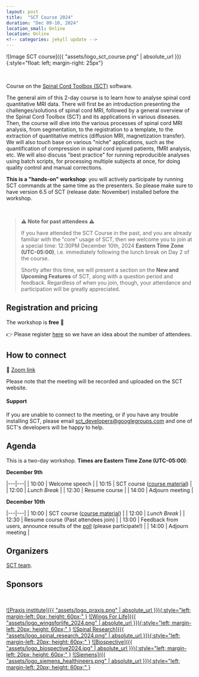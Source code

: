 ```yaml
---
layout: post
title:  "SCT Course 2024"
duration: "Dec 09-10, 2024"
location_small: Online
location: Online
<!-- categories: jekyll update -->
---
```


![Image SCT course]({{ "assets/logo_sct_course.png" | absolute_url }}){:style="float: left; margin-right: 25px"}

&nbsp;

Course on the [Spinal Cord Toolbox (SCT)](https://spinalcordtoolbox.com/) software.

The general aim of this 2-day course is to learn how to analyse spinal cord quantitative MRI data. There will first be an introduction presenting the challenges/solutions of spinal cord MRI, followed by a general overview of the Spinal Cord Toolbox (SCT) and its applications in various diseases. Then, the course will dive into the various processes of spinal cord MRI analysis, from segmentation, to the registration to a template, to the extraction of quantitative metrics (diffusion MRI, magnetization transfer). We will also touch base on various "niche" applications, such as the quantification of compression in spinal cord injured patients, fMRI analysis, etc. We will also discuss "best practice" for running reproducible analyses using batch scripts, for processing multiple subjects at once, for doing quality control and manual corrections.

**This is a "hands-on" workshop**: you will actively participate by running SCT commands at the same time as the presenters. So please make sure to have version 6.5 of SCT (release date: November) installed before the workshop.

&nbsp;

> **⚠️ Note for past attendees ⚠️**
>
> If you have attended the SCT Course in the past, and you are already familiar with the "core" usage of SCT, then we welcome you to join at a special time: 12:30PM December 10th, 2024 **Eastern Time Zone (UTC-05:00)**, i.e. immediately following the lunch break on Day 2 of the course.
>
> Shortly after this time, we will present a section on the **New and Upcoming Features** of SCT, along with a question period and feedback. Regardless of when you join, though, your attendance and participation will be greatly appreciated.

## Registration and pricing

The workshop is **free** 🙂

👉 Please register [here](https://forms.gle/Ggz8UQ5Kb8oiVqXd7) so we have an idea about the number of attendees.

## How to connect

🎥 [Zoom link](https://polymtl-ca.zoom.us/j/87975574519)

Please note that the meeting will be recorded and uploaded on the SCT website.

#### Support

If you are unable to connect to the meeting, or if you have any trouble installing SCT, please email sct_developers@googlegroups.com and one of SCT's developers will be happy to help.

## Agenda

This is a two-day workshop. **Times are Eastern Time Zone (UTC-05:00)**:


**December 9th**

|---|---|
| 10:00 | Welcome speech |
| 10:15 | SCT course ([course material](https://docs.google.com/presentation/d/1uUOpgshwnyC2p8r2GalXlUczQLpX6PfJbtzNELxbqdI)) |
| 12:00 | _Lunch Break_ |
| 12:30 | Resume course |
| 14:00 | Adjourn meeting |

**December 10th**

|---|---|
| 10:00 | SCT course ([course material](https://docs.google.com/presentation/d/1uUOpgshwnyC2p8r2GalXlUczQLpX6PfJbtzNELxbqdI)) |
| 12:00 | _Lunch Break_ |
| 12:30 | Resume course (Past attendees join) |
| 13:00 | Feedback from users, announce results of the [poll](https://forms.gle/7ewfXVhvRPwLxu5A8) (please participate!) |
| 14:00 | Adjourn meeting |

## Organizers

[SCT team](https://github.com/orgs/spinalcordtoolbox/people).

## Sponsors

&nbsp;

[![Praxis institute]({{ "assets/logo_praxis.png" | absolute_url }}){:style="left; margin-left: 0px; height: 60px;"  }](https://praxisinstitute.org/)
[![Wings For Life]({{ "assets/logo_wingsforlife_2024.png" | absolute_url }}){:style="left; margin-left: 20px; height: 60px;"  }](https://www.wingsforlife.com/uk/)
[![Spinal Research]({{ "assets/logo_spinal_research_2024.png" | absolute_url }}){:style="left; margin-left: 20px; height: 60px;"  }](https://spinal-research.org/)
[![Biospective]({{ "assets/logo_biospective2024.jpg" | absolute_url }}){:style="left; margin-left: 20px; height: 60px;"  }](https://biospective.com/)
[![Siemens]({{ "assets/logo_siemens_healthineers.png" | absolute_url }}){:style="left; margin-left: 20px; height: 60px;"  }](https://www.siemens-healthineers.com/)
